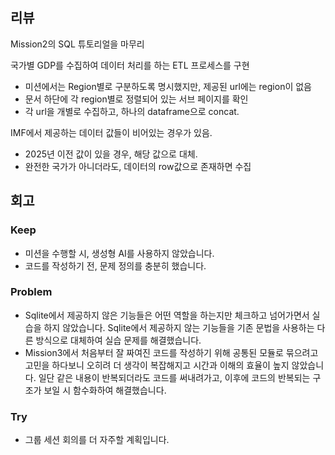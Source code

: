 ## 리뷰

Mission2의 SQL 튜토리얼을 마무리

국가별 GDP를 수집하여 데이터 처리를 하는 ETL 프로세스를 구현

- 미션에서는 Region별로 구분하도록 명시했지만, 제공된 url에는 region이 없음
- 문서 하단에 각 region별로 정렬되어 있는 서브 페이지를 확인
- 각 url을 개별로 수집하고, 하나의 dataframe으로 concat.

IMF에서 제공하는 데이터 값들이 비어있는 경우가 있음.

- 2025년 이전 값이 있을 경우, 해당 값으로 대체.
- 완전한 국가가 아니더라도, 데이터의 row값으로 존재하면 수집
## 회고

### Keep

- 미션을 수행할 시, 생성형 AI를 사용하지 않았습니다.
- 코드를 작성하기 전, 문제 정의를 충분히 했습니다.

### Problem

- Sqlite에서 제공하지 않은 기능들은 어떤 역할을 하는지만 체크하고 넘어가면서 실습을 하지 않았습니다. Sqlite에서 제공하지 않는 기능들을 기존 문법을 사용하는 다른 방식으로 대체하여 실습 문제를 해결했습니다.
- Mission3에서 처음부터 잘 짜여진 코드를 작성하기 위해 공통된 모듈로 묶으려고 고민을 하다보니 오히려 더 생각이 복잡해지고 시간과 이해의 효율이 높지 않았습니다. 일단 같은 내용이 반복되더라도 코드를 써내려가고, 이후에 코드의 반복되는 구조가 보일 시 함수화하여 해결했습니다.

### Try

- 그룹 세션 회의를 더 자주할 계획입니다.
